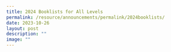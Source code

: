 ```yaml
---
title: 2024 Booklists for All Levels
permalink: /resource/announcements/permalink/2024booklists/
date: 2023-10-26
layout: post
description: ""
image: ""
---
```

